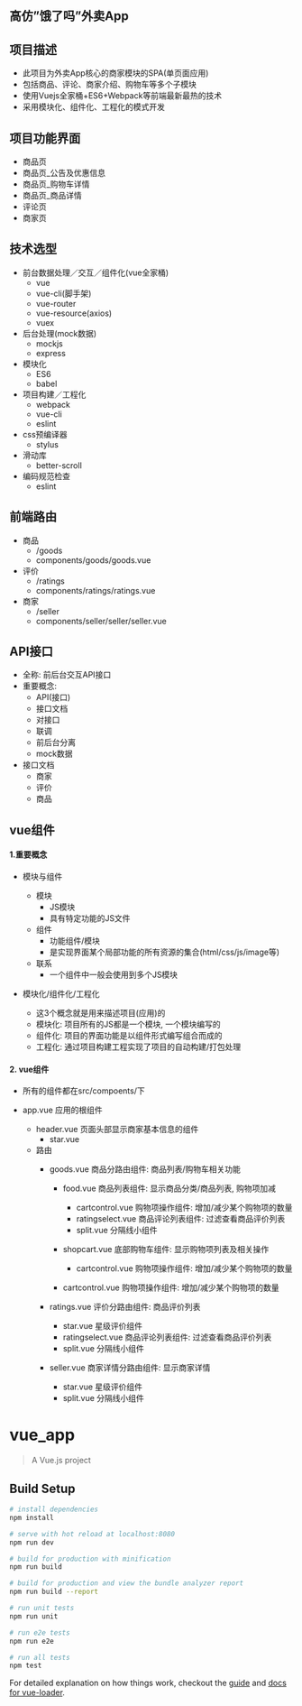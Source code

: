 ## 高仿”饿了吗”外卖App

## 项目描述

  * 此项目为外卖App核心的商家模块的SPA(单页面应用)
  * 包括商品、评论、商家介绍、购物车等多个子模块
  * 使用Vuejs全家桶+ES6+Webpack等前端最新最热的技术
  * 采用模块化、组件化、工程化的模式开发
## 项目功能界面
  * 商品页
  * 商品页_公告及优惠信息
  * 商品页_购物车详情
  * 商品页_商品详情
  * 评论页
  * 商家页
## 技术选型
  * 前台数据处理／交互／组件化(vue全家桶)
    * vue
    * vue-cli(脚手架)
    * vue-router
    * vue-resource(axios)
    * vuex
  * 后台处理(mock数据)
    * mockjs
    * express
  * 模块化
    * ES6
    * babel
  * 项目构建／工程化
    * webpack
    * vue-cli
    * eslint
  * css预编译器
    * stylus
  * 滑动库
    * better-scroll
  * 编码规范检查
    * eslint
## 前端路由
  * 商品
    * /goods
    * components/goods/goods.vue
  * 评价
    * /ratings
    * components/ratings/ratings.vue
  * 商家
    * /seller
    * components/seller/seller/seller.vue
## API接口
  * 全称: 前后台交互API接口
  * 重要概念:
    * API(接口)
    * 接口文档
    * 对接口
    * 联调
    * 前后台分离
    * mock数据
  * 接口文档
    * 商家
    * 评价
    * 商品
## vue组件
#### 1.重要概念

  * 模块与组件
    * 模块
      * JS模块
      * 具有特定功能的JS文件
    * 组件
      * 功能组件/模块
      * 是实现界面某个局部功能的所有资源的集合(html/css/js/image等)
    * 联系
      * 一个组件中一般会使用到多个JS模块

  * 模块化/组件化/工程化 
   
    * 这3个概念就是用来描述项目(应用)的
    * 模块化: 项目所有的JS都是一个模块, 一个模块编写的 
    * 组件化: 项目的界面功能是以组件形式编写组合而成的
    * 工程化: 通过项目构建工程实现了项目的自动构建/打包处理
#### 2. vue组件
* 所有的组件都在src/compoents/下
* app.vue 应用的根组件

  * header.vue 页面头部显示商家基本信息的组件
    * star.vue
  * 路由
    * goods.vue 商品分路由组件: 商品列表/购物车相关功能
      * food.vue 商品列表组件: 显示商品分类/商品列表, 购物项加减
      
        * cartcontrol.vue 购物项操作组件: 增加/减少某个购物项的数量
        * ratingselect.vue 商品评论列表组件: 过滤查看商品评价列表
        * split.vue 分隔线小组件
      * shopcart.vue 底部购物车组件: 显示购物项列表及相关操作
        * cartcontrol.vue 购物项操作组件: 增加/减少某个购物项的数量
      * cartcontrol.vue 购物项操作组件: 增加/减少某个购物项的数量
    * ratings.vue 评价分路由组件: 商品评价列表
    
      * star.vue 星级评价组件
      * ratingselect.vue 商品评论列表组件: 过滤查看商品评价列表
      * split.vue 分隔线小组件
    * seller.vue 商家详情分路由组件: 显示商家详情
      * star.vue 星级评价组件
      * split.vue 分隔线小组件
    

# vue_app

> A Vue.js project

## Build Setup

``` bash
# install dependencies
npm install

# serve with hot reload at localhost:8080
npm run dev

# build for production with minification
npm run build

# build for production and view the bundle analyzer report
npm run build --report

# run unit tests
npm run unit

# run e2e tests
npm run e2e

# run all tests
npm test
```

For detailed explanation on how things work, checkout the [guide](http://vuejs-templates.github.io/webpack/) and [docs for vue-loader](http://vuejs.github.io/vue-loader).
